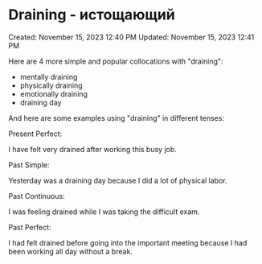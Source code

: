 # Draining - истощающий

Created: November 15, 2023 12:40 PM
Updated: November 15, 2023 12:41 PM

Here are 4 more simple and popular collocations with "draining":

- mentally draining
- physically draining
- emotionally draining
- draining day

And here are some examples using "draining" in different tenses:

Present Perfect:

I have felt very drained after working this busy job.

Past Simple:

Yesterday was a draining day because I did a lot of physical labor.

Past Continuous:

I was feeling drained while I was taking the difficult exam.

Past Perfect:

I had felt drained before going into the important meeting because I had been working all day without a break.